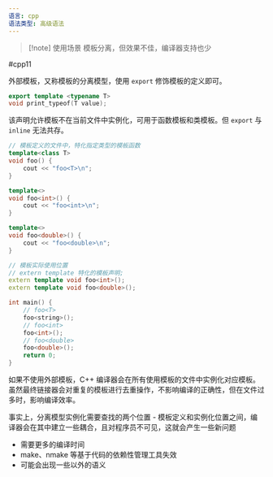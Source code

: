 ```yaml
---
语言: cpp
语法类型: 高级语法
---
```

> [!note] 使用场景
> 模板分离，但效果不佳，编译器支持也少

#cpp11 

外部模板，又称模板的分离模型，使用 `export` 修饰模板的定义即可。

```cpp
export template <typename T>  
void print_typeof(T value);
```

该声明允许模板不在当前文件中实例化，可用于函数模板和类模板。但 `export` 与 `inline` 无法共存。

```cpp title:foo.cpp
// 模板定义的文件中，特化指定类型的模板函数
template<class T>
void foo() {
    cout << "foo<T>\n";
}

template<>
void foo<int>() {
    cout << "foo<int>\n";
}

template<>
void foo<double>() {
    cout << "foo<double>\n";
}
```

```cpp title:main.cpp
// 模板实际使用位置
// extern template 特化的模板声明;
extern template void foo<int>();
extern template void foo<double>();

int main() {
    // foo<T>
    foo<string>();
    // foo<int>
    foo<int>();
    // foo<double>
    foo<double>();
    return 0;
}
```

如果不使用外部模板，C++ 编译器会在所有使用模板的文件中实例化对应模板。虽然最终链接器会对重复的模板进行去重操作，不影响编译的正确性，但在文件过多时，影响编译效率。

事实上，分离模型实例化需要查找的两个位置 - 模板定义和实例化位置之间，编译器会在其中建立一些耦合，且对程序员不可见，这就会产生一些新问题
* 需要更多的编译时间
* make、nmake 等基于代码的依赖性管理工具失效
* 可能会出现一些以外的语义
